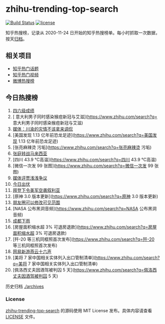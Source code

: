 # zhihu-trending-top-search

[![Build Status](https://github.com/justjavac/zhihu-trending-top-search/workflows/ci/badge.svg?branch=main)](https://github.com/justjavac/zhihu-trending-top-search/actions)
[![license](https://img.shields.io/github/license/justjavac/zhihu-trending-top-search)](https://github.com/justjavac/zhihu-trending-top-search/blob/main/LICENSE)

知乎热搜榜，记录从 2020-11-24 日开始的知乎热搜榜单。每小时抓取一次数据，按天[归档](./archives)。

## 相关项目

- [知乎热门话题](https://github.com/justjavac/zhihu-trending-hot-questions)
- [知乎热门视频](https://github.com/justjavac/zhihu-trending-hot-video)
- [微博热搜榜](https://github.com/justjavac/weibo-trending-hot-search)

## 今日热搜榜

<!-- BEGIN -->
<!-- 最后更新时间 Thu Aug 25 2022 13:12:56 GMT+0800 (China Standard Time) -->

1. [四六级成绩](https://www.zhihu.com/search?q=四六级成绩)
1. [	意大利男子同时感染猴痘新冠与艾滋](https://www.zhihu.com/search?q=	意大利男子同时感染猴痘新冠与艾滋)
1. [媒体：川渝的灾情不该拿来调侃](https://www.zhihu.com/search?q=媒体：川渝的灾情不该拿来调侃)
1. [美国发现 1.13 亿年前恐龙足迹](https://www.zhihu.com/search?q=美国发现 1.13 亿年前恐龙足迹)
1. [张亮麻辣烫 污垢](https://www.zhihu.com/search?q=张亮麻辣烫 污垢)
1. [张庭转战马来西亚](https://www.zhihu.com/search?q=张庭转战马来西亚)
1. [四川 43.9 ℃高温](https://www.zhihu.com/search?q=四川 43.9 ℃高温)
1. [微信一次发 99 张图](https://www.zhihu.com/search?q=微信一次发 99 张图)
1. [媒体评贾浅浅争议](https://www.zhihu.com/search?q=媒体评贾浅浅争议)
1. [今日出伏](https://www.zhihu.com/search?q=今日出伏)
1. [拜登下令美军空袭叙利亚](https://www.zhihu.com/search?q=拜登下令美军空袭叙利亚)
1. [原神 3.0 版本更新](https://www.zhihu.com/search?q=原神 3.0 版本更新)
1. [朋友圈可以修改可见范围](https://www.zhihu.com/search?q=朋友圈可以修改可见范围)
1. [NASA 公布黑洞音频](https://www.zhihu.com/search?q=NASA 公布黑洞音频)
1. [成都下雨](https://www.zhihu.com/search?q=成都下雨)
1. [房屋面积缩水超 3% 可退房退款](https://www.zhihu.com/search?q=房屋面积缩水超 3% 可退房退款)
1. [歼-20 等三机同框照首次发布](https://www.zhihu.com/search?q=歼-20 等三机同框照首次发布)
1. [网易新游燕云十六声](https://www.zhihu.com/search?q=网易新游燕云十六声)
1. [美将 7 家中国相关实体列入出口管制清单](https://www.zhihu.com/search?q=美将 7 家中国相关实体列入出口管制清单)
1. [佩洛西丈夫因酒驾被判囚 5 天](https://www.zhihu.com/search?q=佩洛西丈夫因酒驾被判囚 5 天)

<!-- END -->

历史归档 [./archives](./archives)

### License

[zhihu-trending-top-search](https://github.com/justjavac/zhihu-trending-top-search)
的源码使用 MIT License 发布。具体内容请查看 [LICENSE](./LICENSE) 文件。
